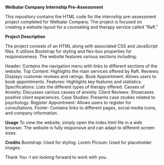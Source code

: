 **Welbalar Company Internship Pre-Assessment**

This repository contains the HTML code for the internship pre-assessment project completed for Welbalar Company. The project is focused on creating a website layout for a counseling and therapy service called "Raft."


**Project Description**

The project consists of an HTML along with associated CSS and JavaScript files. It utilizes Bootstrap for styling and flex-box properties for responsiveness. The website features various sections including:

Header: Contains the navigation menu with links to different sections of the website.
Top Content: Highlights the main services offered by Raft.
Reviews: Displays customer reviews and ratings.
Book Appointment: Allows users to book appointments.
Features: Highlights key features and statistics.
Specifications: Lists the different types of therapy offered.
Causes of Anxiety: Discusses various causes of anxiety.
Client Reviews: Showcases positive client experiences.
Case Studies: Presents case studies related to psychology.
Register Appointment: Allows users to register for consultations.
Footer: Contains links to different pages, social media icons, and company information.


**Usage**
To view the website, simply open the index.html file in a web browser. The website is fully responsive and can adapt to different screen sizes.


**Credits**
Bootstrap: Used for styling.
Lorem Picsum: Used for placeholder images.

Thank You
-I am looking forward to work with you.
